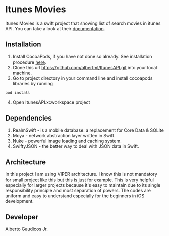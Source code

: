# Itunes Movies

Itunes Movies is a swift project that showing list of search movies in itunes API. You can take a look at their [documentation](https://affiliate.itunes.apple.com/resources/documentation/itunes-store-web-service-search-api/).

## Installation

1. Install CocoaPods, if you have not done so already. See installation procedure [here](https://guides.cocoapods.org/using/getting-started.html#toc_3).
2. Clone this url https://github.com/albertml/ItunesAPI.git into your local machine.
3. Go to project directory in your command line and install cocoapods libraries by running

```bash
pod install
```

4. Open ItunesAPI.xcworkspace project

## Dependencies

1. RealmSwift - is a mobile database: a replacement for Core Data & SQLite
2. Moya - network abstraction layer written in Swift.
3. Nuke - powerful image loading and caching system.
4. SwiftyJSON - the better way to deal with JSON data in Swift.

## Architecture
In this project I am using VIPER architecture. I know this is not mandatory for small project like this but this is just for example. This is very helpful especially for larger projects because it's easy to maintain due to its single responsibility principle and most separation of powers. The codes are uniform and easy to understand especially for the beginners in iOS development.

## Developer
Alberto Gaudicos Jr.

